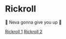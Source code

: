 # Rickroll

🎵 Neva gonna give you up 🎵

[Rickroll 1](unicorns.benzhang.dev/Rickroll/rickroll.html)
[Rickroll 2](unicorns.benzhang.dev/Rickroll/more_rick.html)
